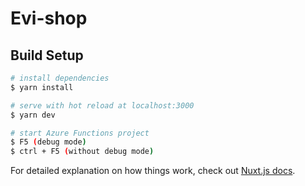 # Evi-shop

## Build Setup

```bash
# install dependencies
$ yarn install

# serve with hot reload at localhost:3000
$ yarn dev

# start Azure Functions project
$ F5 (debug mode)
$ ctrl + F5 (without debug mode)
```

For detailed explanation on how things work, check out [Nuxt.js docs](https://nuxtjs.org).
